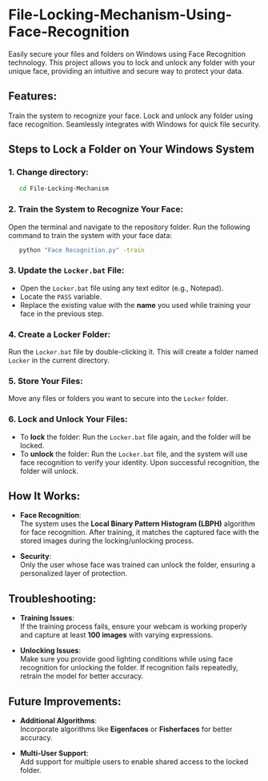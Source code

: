 # File-Locking-Mechanism-Using-Face-Recognition

Easily secure your files and folders on Windows using Face Recognition technology. This project allows you to lock and unlock any folder with your unique face, providing an intuitive and secure way to protect your data.

## Features:
Train the system to recognize your face.
Lock and unlock any folder using face recognition.
Seamlessly integrates with Windows for quick file security.

## Steps to Lock a Folder on Your Windows System

### 1. Change directory:
```bash
   cd File-Locking-Mechanism
```
### 2. Train the System to Recognize Your Face:

Open the terminal and navigate to the repository folder. Run the following command to train the system with your face data:   

```bash
   python "Face Recognition.py" -train
```

### 3. Update the `Locker.bat` File:
   - Open the `Locker.bat` file using any text editor (e.g., Notepad).
   - Locate the `PASS` variable.
   - Replace the existing value with the **name** you used while training your face in the previous step.

### 4. Create a Locker Folder:
   Run the `Locker.bat` file by double-clicking it. This will create a folder named `Locker` in the current directory.

### 5. Store Your Files:
   Move any files or folders you want to secure into the `Locker` folder.

### 6. Lock and Unlock Your Files:
   - To **lock** the folder: Run the `Locker.bat` file again, and the folder will be locked.
   - To **unlock** the folder: Run the `Locker.bat` file, and the system will use face recognition to verify your identity. Upon successful recognition, the folder will unlock.

## How It Works:

- **Face Recognition**:  
   The system uses the **Local Binary Pattern Histogram (LBPH)** algorithm for face recognition. After training, it matches the captured face with the stored images during the locking/unlocking process.

- **Security**:  
   Only the user whose face was trained can unlock the folder, ensuring a personalized layer of protection.

## Troubleshooting:

- **Training Issues**:  
   If the training process fails, ensure your webcam is working properly and capture at least **100 images** with varying expressions.

- **Unlocking Issues**:  
   Make sure you provide good lighting conditions while using face recognition for unlocking the folder. If recognition fails repeatedly, retrain the model for better accuracy.

## Future Improvements:

- **Additional Algorithms**:  
   Incorporate algorithms like **Eigenfaces** or **Fisherfaces** for better accuracy.

- **Multi-User Support**:  
   Add support for multiple users to enable shared access to the locked folder.







